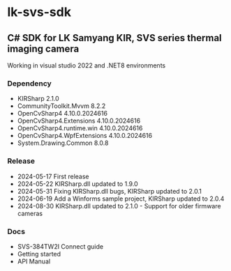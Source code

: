# lk-svs-sdk

## C# SDK for LK Samyang KIR, SVS series thermal imaging camera
Working in visual studio 2022 and .NET8 environments  

### Dependency
- KIRSharp 2.1.0
- CommunityToolkit.Mvvm 8.2.2
- OpenCvSharp4 4.10.0.2024616
- OpenCvSharp4.Extensions 4.10.0.2024616
- OpenCvSharp4.runtime.win 4.10.0.2024616
- OpenCvSharp4.WpfExtensions 4.10.0.2024616
- System.Drawing.Common 8.0.8

### Release
- 2024-05-17	First release
- 2024-05-22	KIRSharp.dll updated to 1.9.0
- 2024-05-31    Fixing KIRSharp.dll bugs, KIRSharp updated to 2.0.1
- 2024-06-19    Add a Winforms sample project, KIRSharp updated to 2.0.4
- 2024-08-30    KIRSharp.dll updated to 2.1.0 - Support for older firmware cameras

### Docs
- SVS-384TW2I Connect guide
- Getting started
- API Manual

